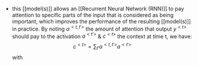 - this [[model(s)]] allows an [[Recurrent Neural Network (RNN)]] to pay attention to specific parts of the input that is considered as being important, which improves the performance of the resulting [[model(s)]] in practice. By noting $\alpha ^{<t,t'>}$ the amount of attention that output $y^{<t>}$ should pay to the activation $a^{<t'>}$ & $c^{<t>}$ the context at time t, we have:
$$c^{<t>}=\displaystyle\sum_{t'}\alpha ^{<t,t'>}a^{<t'>}$$
with 